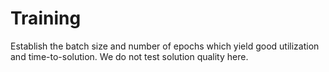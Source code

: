 # Training

Establish the batch size and number of epochs which yield good utilization and time-to-solution.
We do not test solution quality here.
